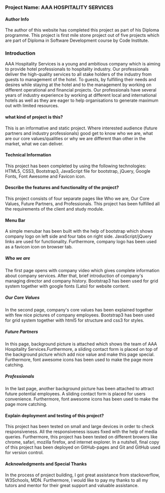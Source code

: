 ### Project Name:  AAA HOSPITALITY SERVICES

#### Author Info
The author of this website has completed this project as part of his Diploma programme.
This project is first mile stone project out of five projects which are part of Diploma in Software Development course by Code Institute.


### Introduction
AAA Hospitality Services is a young and ambitious company which is aiming to provide hotel
professionals to hospitality industry. Our professionals deliver the high-quality services to all stake
holders of the industry from guests to management of the hotel. To guests, by fulfilling their needs
and desires while staying at the hotel and to the management by working on different operational
and financial projects. Our professionals have several years of industry experience by working at
different local and international hotels as well as they are eager to help organisations to generate
maximum out with limited resources.

#### what kind of project is this?
This is an informative and static project. Where interested audience (future partners and
industry professionals) good get to know who we are, what are our core values/qualities or why we
are different than other in the market, what we can deliver. 


#### Technical Information
This project has been completed by using the following technologies: 
HTML5, CSS3, Bootstrap3, JavaScript file for bootstrap, jQuery, Google Fonts, Font Awesome and Favicon icon.

#### Describe the features and functionality of the project?
This project consists of four separate pages like Who we are, Our Core Values, Future Partners, and Professionals. This project has been fulfilled all
the requirements of the client and study module.

#### Menu Bar
A simple menubar has been built with the help of bootstrap which shows company logo on left side and four tabs on right side. JavaScript/jQuery links are
used for functionality. Furthermore, company logo has been used as a favicon icon on browser tab.

##### Who we are
The first page opens with company video which gives complete information about company services. After that, brief introduction of company's 
managing director and company history. Bootstrap3 has been used for grid system together with google fonts (Lato) for website content.

##### Our Core Values
In the second page, company's core values has been explained together with few nice pictures of company employees. Bootstrap3 has been used for 
grid system together with html5 for structure and css3 for styles.

##### Future Partners
In this page, background picture is attached which shows the team of AAA Hospitality Services.Furthermore, a sliding contact form is placed on top 
of the background picture which add nice value and make this page special. Furthermore, font awesome icons has been used to make the page more catching.

##### Professionals
In the last page, another background picture has been attached to attract future potential employees. A sliding contact form is placed for users 
convenience. Furthermore, font awesome icons has been used to make the page more catching.


#### Explain deployment and testing of this project?
This project has been tested on small and large devices in order to check responsiveness. All the responsiveness issues fixed with the help of media
queries. Furthermore, this project has been tested on different browers like chrome, safari, mozilla firefox, and internet explorer. 
In a nutshell, final copy of this project has been deployed on GitHub-pages and Git and GitHub used for version control.


#### Acknowledgments and Special Thanks
In the process of project building, I got great assistance from stackoverflow, W3Schools, MDN. Furthermore, I would like to pay 
my thanks to all my tutors and mentor for their great support and valuable assistance.




















